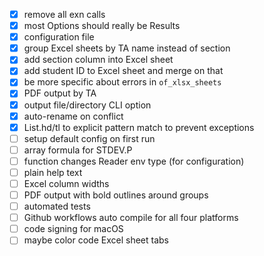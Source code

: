 - [x] remove all exn calls
- [x] most Options should really be Results
- [x] configuration file
- [x] group Excel sheets by TA name instead of section
- [x] add section column into Excel sheet
- [x] add student ID to Excel sheet and merge on that
- [x] be more specific about errors in `of_xlsx_sheets`
- [x] PDF output by TA
- [x] output file/directory CLI option
- [x] auto-rename on conflict
- [x] List.hd/tl to explicit pattern match to prevent exceptions
- [ ] setup default config on first run
- [ ] array formula for STDEV.P
- [ ] function changes Reader env type (for configuration)
- [ ] plain help text
- [ ] Excel column widths
- [ ] PDF output with bold outlines around groups
- [ ] automated tests
- [ ] Github workflows auto compile for all four platforms
- [ ] code signing for macOS
- [ ] maybe color code Excel sheet tabs
